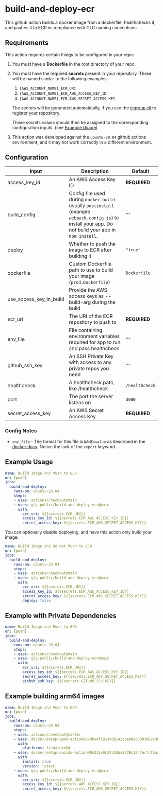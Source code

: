 # build-and-deploy-ecr
This github action builds a docker image from a dockerfile, healthchecks it, and pushes it to ECR in compliance with GLG naming conventions

## Requirements

This action requires certain things to be configured in your repo:

1. You must have a **Dockerfile** in the root directory of your repo.

2. You must have the required **secrets** present in your repository. These will be named similar to the following examples:
    1. `{AWS_ACCOUNT_NAME}_ECR_URI`
    2. `{AWS_ACCOUNT_NAME}_ECR_AWS_ACCESS_KEY_ID`
    3. `{AWS_ACCOUNT_NAME}_ECR_AWS_SECRET_ACCESS_KEY`
    
    The secrets will be generated automatically, if you use the [glgroup cli](https://github.com/glg/cli) to register your repository.
    
    These secrets values should then be assigned to the corresponding configuration inputs.  (see [Example Usage](#example-usage))
    
3. This action was developed against the `ubuntu-20.04` github actions environment, and it may not work correctly in a different environment.

## Configuration

| Input | Description | Default |
|-------|-------------|---------|
| access_key_id | An AWS Access Key ID | **REQUIRED** |
| build_config | Config file used during `docker build` usually `postinstall` (example `webpack.config.js`) to install your app. Do not build your app in `npm install`. | `""` |
| deploy | Whether to push the image to ECR after building it | `"true"` |
| dockerfile | Custom Dockerfile path to use to build your image (`prod.Dockerfile`) | `Dockerfile` |
| use_access_key_in_build | Provide the AWS access keys as --build-arg during the build |
| ecr_uri | The URI of the ECR repository to push to | **REQUIRED** |
| env_file | File containing environment variables required for app to run and pass healthcheck | `""` |
| github_ssh_key | An SSH Private Key with access to any private repos you need | `""` |
| healthcheck | A healthcheck path, like /healthcheck | `/healthcheck` |
| port | The port the server listens on | `3000` |
| secret_access_key | An AWS Secret Access Key | **REQUIRED** |

### Config Notes

* `env_file` - The format for this file is `NAME=value` as described in the [docker docs](https://docs.docker.com/engine/reference/commandline/run/#set-environment-variables--e---env---env-file).
  Notice the lack of the `export` keyword.

## Example Usage

```yml
name: Build Image and Push to ECR
on: [push]
jobs:
  build-and-deploy:
    runs-on: ubuntu-20.04
    steps:
    - uses: actions/checkout@main
    - uses: glg-public/build-and-deploy-ecr@main
      with:
        ecr_uri: ${{secrets.ECR_URI}}
        access_key_id: ${{secrets.ECR_AWS_ACCESS_KEY_ID}}
        secret_access_key: ${{secrets.ECR_AWS_SECRET_ACCESS_KEY}}
```

You can optionally disable deploying, and have this action only build your image:

```yml
name: Build Image and Do Not Push to ECR
on: [push]
jobs:
  build-and-deploy:
    runs-on: ubuntu-20.04
    steps:
    - uses: actions/checkout@main
    - uses: glg-public/build-and-deploy-ecr@main
      with:
        ecr_uri: ${{secrets.ECR_URI}}
        access_key_id: ${{secrets.ECR_AWS_ACCESS_KEY_ID}}
        secret_access_key: ${{secrets.ECR_AWS_SECRET_ACCESS_KEY}}
        deploy: false
```

## Example with Private Dependencies

```yml
name: Build Image and Push to ECR
on: [push]
jobs:
  build-and-deploy:
    runs-on: ubuntu-20.04
    steps:
    - uses: actions/checkout@main
    - uses: glg-public/build-and-deploy-ecr@main
      with:
        ecr_uri: ${{secrets.ECR_URI}}
        access_key_id: ${{secrets.ECR_AWS_ACCESS_KEY_ID}}
        secret_access_key: ${{secrets.ECR_AWS_SECRET_ACCESS_KEY}}
        github_ssh_key: ${{secrets.GITHUB_SSH_KEY}}
```

## Example building arm64 images
```yml
name: Build Image and Push to ECR
on: [push]
jobs:
  build-and-deploy:
    runs-on: ubuntu-20.04
    steps:
    - uses: actions/checkout@master
    - uses: docker/setup-qemu-action@27d0a4f181a40b142cce983c5393082c365d1480
      with:
        platforms: linux/arm64
    - uses: docker/setup-buildx-action@0d135e0c2fc0dba0729c1a47ecfcf5a3c7f8579e
      with:
        install: true
        version: latest
    - uses: glg-public/build-and-deploy-ecr@main
      with:
        ecr_uri: ${{secrets.ECR_URI}}
        access_key_id: ${{secrets.AWS_ACCESS_KEY_ID}}
        secret_access_key: ${{secrets.ECR_AWS_SECRET_ACCESS_KEY}}
```
